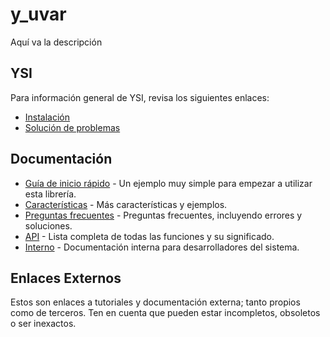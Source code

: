 # y_uvar

Aquí va la descripción

## YSI

Para información general de YSI, revisa los siguientes enlaces:

* [Instalación](../instalacion.md)
* [Solución de problemas](../solucion-problemas.md)

## Documentación

* [Guía de inicio rápido](y_uvar/inicio-rapido.md) - Un ejemplo muy simple para empezar a utilizar esta librería.
* [Características](y_uvar/caracteristicas.md) - Más características y ejemplos.
* [Preguntas frecuentes](y_uvar/preguntas-frecuentes.md) - Preguntas frecuentes, incluyendo errores y soluciones.
* [API](y_uvar/api.md) - Lista completa de todas las funciones y su significado.
* [Interno](y_uvar/interno.md) - Documentación interna para desarrolladores del sistema.

## Enlaces Externos

Estos son enlaces a tutoriales y documentación externa; tanto propios como de terceros. Ten en cuenta que pueden estar incompletos, obsoletos o ser inexactos.
